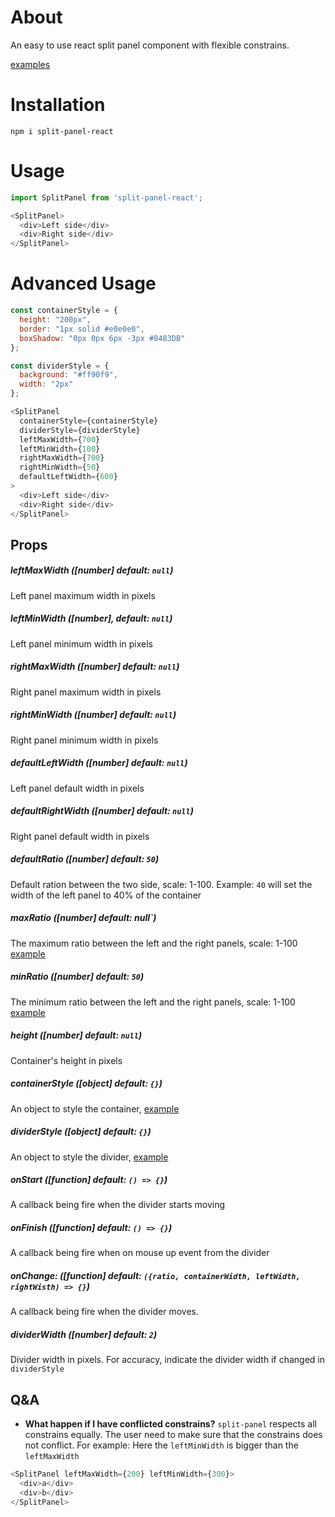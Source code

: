 

# About

An easy to use react split panel component with flexible constrains. 

[examples](https://bnbarak.github.io/split-panel-react)

# Installation

`npm i split-panel-react`

# Usage

```javascript
import SplitPanel from 'split-panel-react';
```

```javascript
<SplitPanel>
  <div>Left side</div>
  <div>Right side</div>
</SplitPanel>
```

# Advanced Usage

```javascript
const containerStyle = {
  height: "200px",
  border: "1px solid #e0e0e0",
  boxShadow: "0px 0px 6px -3px #8483DB"
};

const dividerStyle = {
  background: "#ff90f9",
  width: "2px"
};

<SplitPanel
  containerStyle={containerStyle}
  dividerStyle={dividerStyle}
  leftMaxWidth={700}
  leftMinWidth={100}
  rightMaxWidth={700}
  rightMinWidth={50}
  defaultLeftWidth={600}
>
  <div>Left side</div>
  <div>Right side</div>
</SplitPanel>
```

## Props

##### leftMaxWidth ([number] default: `null`)

Left panel maximum width in pixels

##### leftMinWidth ([number], default: `null`)

Left panel minimum width in pixels

##### rightMaxWidth ([number] default: `null`)

Right panel maximum width in pixels

##### rightMinWidth ([number] default: `null`)

Right panel minimum width in pixels

##### defaultLeftWidth ([number] default: `null`)

Left panel default width in pixels

##### defaultRightWidth ([number] default: `null`)

Right panel default width in pixels

##### defaultRatio ([number] default: `50`)

Default ration between the two side, scale: 1-100.
Example: `40` will set the width of the left panel to 40% of the container

##### maxRatio ([number] default: null`)

The maximum ratio between the left and the right panels, scale: 1-100 [example](https://bnbarak.github.io/split-panel/?path=/story/constrains--min-ratio)

##### minRatio ([number] default: `50`)

The minimum ratio between the left and the right panels, scale: 1-100 [example](https://bnbarak.github.io/split-panel/?path=/story/constrains--max-ratio)

##### height ([number] default: `null`)

Container's height in pixels

##### containerStyle ([object] default: `{}`)

An object to style the container, [example](https://bnbarak.github.io/split-panel/?path=/story/style--container)

##### dividerStyle ([object] default: `{}`)

An object to style the divider, [example](https://bnbarak.github.io/split-panel/?path=/story/style--divider)

##### onStart ([function] default: `() => {}`)

A callback being fire when the divider starts moving

##### onFinish ([function] default: `() => {}`)

A callback being fire when on mouse up event from the divider

##### onChange: ([function] default: `({ratio, containerWidth, leftWidth, rightWisth) => {}`)

A callback being fire when the divider moves.

##### dividerWidth ([number] default: `2`)

Divider width in pixels. For accuracy, indicate the divider width if changed in `dividerStyle`


## Q&A

- **What happen if I have conflicted constrains?**
  `split-panel` respects all constrains equally. The user need to make sure that the constrains does not conflict. For example:
  Here the `leftMinWidth` is bigger than the `leftMaxWidth`

```javascript
<SplitPanel leftMaxWidth={200} leftMinWidth={300}>
  <div>a</div>
  <div>b</div>
</SplitPanel>
```
